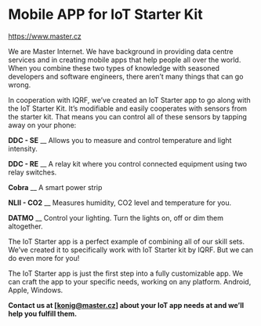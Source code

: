 # Mobile APP for IoT Starter Kit

https://www.master.cz

We are Master Internet. We have background in providing data centre services and in creating mobile apps that help people all over the world. When you combine these two types of knowledge with seasoned developers and software engineers, there aren’t many things that can go wrong. 

In cooperation with IQRF, we’ve created an IoT Starter app to go along with the IoT Starter Kit. It’s modifiable and easily cooperates with sensors from the starter kit. That means you can control all of these sensors by tapping away on your phone:

**DDC - SE**
__
Allows you to measure and control temperature and light intensity.

**DDC - RE** 
__
A relay kit where you control connected equipment using two relay switches.

**Cobra**
__
A smart power strip

**NLII - CO2**
__
Measures humidity, CO2 level and temperature for you.

**DATMO**
__
Control your lighting. Turn the lights on, off or dim them altogether.

The IoT Starter app is a perfect example of combining all of our skill sets. We’ve created it to specifically work with IoT Starter kit by IQRF. But we can do even more for you!

The IoT Starter app is just the first step into a fully customizable app. We can craft the app to your specific needs, working on any platform. Android, Apple, Windows. 

**Contact us at [konig@master.cz] about your IoT app needs at and we’ll help you fulfill them.**
